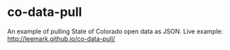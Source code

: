 co-data-pull
============

An example of pulling State of Colorado open data as JSON.
Live example: <http://leemark.github.io/co-data-pull/>